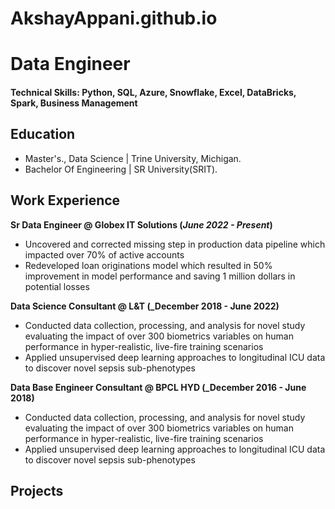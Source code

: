 # AkshayAppani.github.io

# Data Engineer

#### Technical Skills: Python, SQL, Azure, Snowflake, Excel, DataBricks, Spark, Business Management

## Education					       		
- Master's., Data Science | Trine University, Michigan.	 			        		
- Bachelor Of Engineering | SR University(SRIT).

## Work Experience
**Sr Data Engineer @ Globex IT Solutions (_June 2022 - Present_)**
- Uncovered and corrected missing step in production data pipeline which impacted over 70% of active accounts
- Redeveloped loan originations model which resulted in 50% improvement in model performance and saving 1 million dollars in potential losses

**Data Science Consultant @ L&T  (_December 2018 - June 2022)**
- Conducted data collection, processing, and analysis for novel study evaluating the impact of over 300 biometrics variables on human performance in hyper-realistic, live-fire training scenarios
- Applied unsupervised deep learning approaches to longitudinal ICU data to discover novel sepsis sub-phenotypes


**Data Base Engineer Consultant @ BPCL HYD  (_December 2016 - June 2018)**
- Conducted data collection, processing, and analysis for novel study evaluating the impact of over 300 biometrics variables on human performance in hyper-realistic, live-fire training scenarios
- Applied unsupervised deep learning approaches to longitudinal ICU data to discover novel sepsis sub-phenotypes

## Projects
